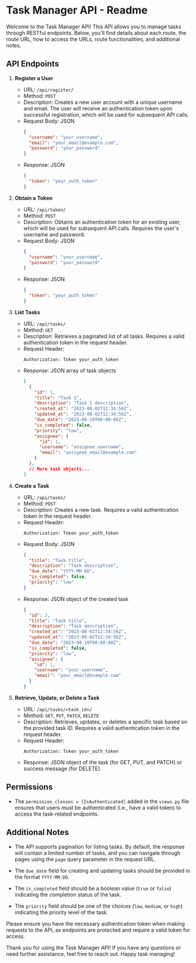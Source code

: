 # Task Manager API - Readme

Welcome to the Task Manager API! This API allows you to manage tasks through RESTful endpoints. Below, you'll find details about each route, the route URL, how to access the URLs, route functionalities, and additional notes.

## API Endpoints

1. **Register a User**

   - URL: `/api/register/`
   - Method: `POST`
   - Description: Creates a new user account with a unique username and email. The user will receive an authentication token upon successful registration, which will be used for subsequent API calls.
   - Request Body: JSON
     ```json
     {
       "username": "your_username",
       "email": "your_email@example.com",
       "password": "your_password"
     }
     ```
   - Response: JSON
     ```json
     {
       "token": "your_auth_token"
     }
     ```

2. **Obtain a Token**

   - URL: `/api/token/`
   - Method: `POST`
   - Description: Obtains an authentication token for an existing user, which will be used for subsequent API calls. Requires the user's username and password.
   - Request Body: JSON
     ```json
     {
       "username": "your_username",
       "password": "your_password"
     }
     ```
   - Response: JSON
     ```json
     {
       "token": "your_auth_token"
     }
     ```

3. **List Tasks**

   - URL: `/api/tasks/`
   - Method: `GET`
   - Description: Retrieves a paginated list of all tasks. Requires a valid authentication token in the request header.
   - Request Header:
     ```
     Authorization: Token your_auth_token
     ```
   - Response: JSON array of task objects
     ```json
     [
       {
         "id": 1,
         "title": "Task 1",
         "description": "Task 1 description",
         "created_at": "2023-08-02T12:34:56Z",
         "updated_at": "2023-08-02T12:34:56Z",
         "due_date": "2023-08-10T00:00:00Z",
         "is_completed": false,
         "priority": "low",
         "assignee": {
           "id": 1,
           "username": "assignee_username",
           "email": "assignee_email@example.com"
         }
       },
       // More task objects...
     ]
     ```

4. **Create a Task**

   - URL: `/api/tasks/`
   - Method: `POST`
   - Description: Creates a new task. Requires a valid authentication token in the request header.
   - Request Header:
     ```
     Authorization: Token your_auth_token
     ```
   - Request Body: JSON
     ```json
     {
       "title": "Task title",
       "description": "Task description",
       "due_date": "YYYY-MM-DD",
       "is_completed": false,
       "priority": "low"
     }
     ```
   - Response: JSON object of the created task
     ```json
     {
       "id": 2,
       "title": "Task title",
       "description": "Task description",
       "created_at": "2023-08-02T12:34:56Z",
       "updated_at": "2023-08-02T12:34:56Z",
       "due_date": "2023-08-10T00:00:00Z",
       "is_completed": false,
       "priority": "low",
       "assignee": {
         "id": 1,
         "username": "your_username",
         "email": "your_email@example.com"
       }
     }
     ```

5. **Retrieve, Update, or Delete a Task**

   - URL: `/api/tasks/<task_id>/`
   - Method: `GET`, `PUT`, `PATCH`, `DELETE`
   - Description: Retrieves, updates, or deletes a specific task based on the provided task ID. Requires a valid authentication token in the request header.
   - Request Header:
     ```
     Authorization: Token your_auth_token
     ```
   - Response: JSON object of the task (for GET, PUT, and PATCH) or success message (for DELETE).

## Permissions

- The `permission_classes = [IsAuthenticated]` added in the `views.py` file ensures that users must be authenticated (i.e., have a valid token) to access the task-related endpoints.

## Additional Notes

- The API supports pagination for listing tasks. By default, the response will contain a limited number of tasks, and you can navigate through pages using the `page` query parameter in the request URL.

- The `due_date` field for creating and updating tasks should be provided in the format `YYYY-MM-DD`.

- The `is_completed` field should be a boolean value (`true` or `false`) indicating the completion status of the task.

- The `priority` field should be one of the choices (`low`, `medium`, or `high`) indicating the priority level of the task.

Please ensure you have the necessary authentication token when making requests to the API, as endpoints are protected and require a valid token for access.

Thank you for using the Task Manager API! If you have any questions or need further assistance, feel free to reach out. Happy task managing!
